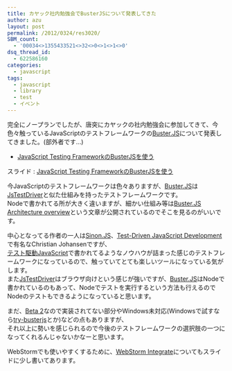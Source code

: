 ```yaml
---
title: カヤック社内勉強会でBusterJSについて発表してきた
author: azu
layout: post
permalink: /2012/0324/res3020/
SBM_count:
  - '00034<>1355433521<>32<>0<>1<>1<>0'
dsq_thread_id:
  - 622586160
categories:
  - javascript
tags:
  - javascript
  - library
  - test
  - イベント
---
```

完全にノープランでしたが、唐突にカヤックの社内勉強会に参加してきて、今色々触っているJavaScriptのテストフレームワークの[Buster.JS][1]について発表してきました。(部外者です&#8230;)

- <a href="http://azu.github.io/slide/Kamakura/busterJS.html#slide1">JavaScript Testing FrameworkのBusterJSを使う</a>

スライド : [JavaScript Testing FrameworkのBusterJSを使う][2]

今JavaScriptのテストフレームワークは色々ありますが、[Buster.JS][1]は[JsTestDriver][3]と似た仕組みを持ったテストフレームワークです。  
Nodeで書かれてる所が大きく違いますが、細かい仕組み等は[Buster.JS Architecture overview][4]という文章が公開されているのでそこを見るのがいいです。

中心となってる作者の一人は<span class="autopagerize_page_element"><a href="http://sinonjs.org/" target="_blank">Sinon.JS</a>、<a href="http://tddjs.com/" target="_blank">Test-Driven JavaScript Development</a>で有名なChristian Johansenですが、<br /><a href="http://www.amazon.co.jp/dp/4048707868/">テスト駆動JavaScript</a>で書かれてるようなノウハウが詰まった感じのテストフレームワークになっているので、触っていてとても楽しいツールになっている気がします。<br />また<a href="http://code.google.com/p/js-test-driver/">JsTestDriver</a>はブラウザ向けという感じが強いですが、<a href="http://busterjs.org/">Buster.JS</a>はNodeで書かれているのもあって、Nodeでテストを実行するという方法も行えるのでNodeのテストもできるようになっていると思います。 </span>

<span class="autopagerize_page_element">まだ、<a href="http://busterjs.org/changelog/beta2/">Beta 2</a>なので実装されてない部分やWindows未対応(Windowsで試すなら<a href="https://github.com/mroderick/try-busterjs">try-busterjs</a>とか)などの点もありますが、<br />それ以上に勢いを感じられるので今後のテストフレームワークの選択肢の一つになってくれるんじゃないかなーと思います。</span>

<span class="autopagerize_page_element">WebStormでも使いやすくするために、<a href="http://azu.github.io/slide/Kamakura/busterJS.html#slide26">WebStorm Integrate</a>についてもスライドに少し書いてあります。</span>

 

 [1]: http://busterjs.org/
 [2]: http://azu.github.io/slide/Kamakura/busterJS.html#slide1
 [3]: http://code.google.com/p/js-test-driver/
 [4]: http://busterjs.org/docs/architecture/
